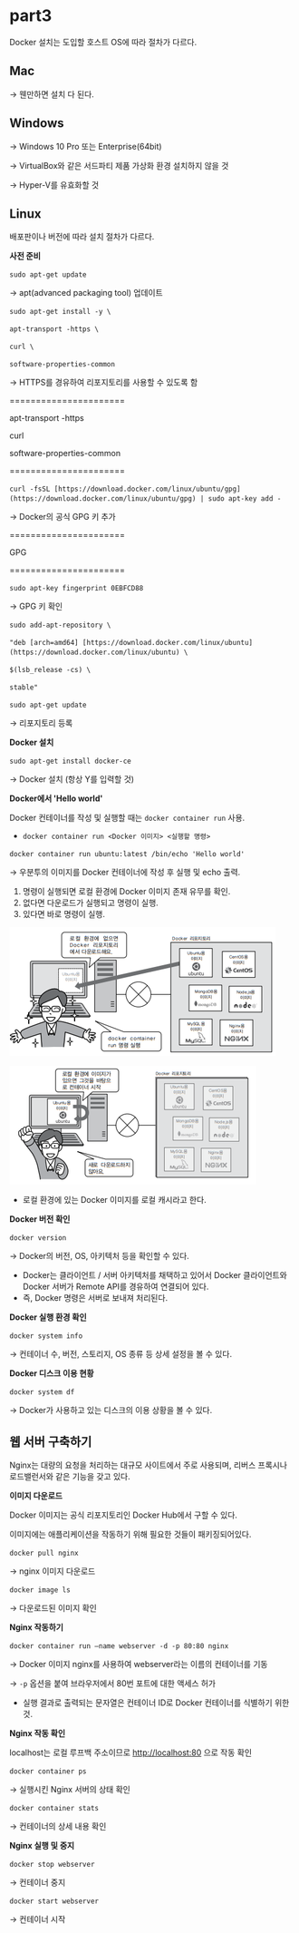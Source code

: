 # part3

Docker 설치는 도입할 호스트 OS에 따라 절차가 다르다.

## Mac

→ 웬만하면 설치 다 된다.

## Windows

→ Windows 10 Pro 또는 Enterprise(64bit)

→ VirtualBox와 같은 서드파티 제품 가상화 환경 설치하지 않을 것

→ Hyper-V를 유효화할 것

## Linux

배포판이나 버전에 따라 설치 절차가 다르다.

**사전 준비**

`sudo apt-get update`

→ apt(advanced packaging tool) 업데이트

`sudo apt-get install -y \` 

`apt-transport -https \` 

`curl \` 

`software-properties-common`

→ HTTPS를 경유하여 리포지토리를 사용할 수 있도록 함

======================

apt-transport -https

curl

software-properties-common

======================

`curl -fsSL [https://download.docker.com/linux/ubuntu/gpg](https://download.docker.com/linux/ubuntu/gpg) | sudo apt-key add -`

→ Docker의 공식 GPG 키 추가

======================

GPG

======================

`sudo apt-key fingerprint 0EBFCD88`

→ GPG 키 확인

`sudo add-apt-repository \`

`"deb [arch=amd64] [https://download.docker.com/linux/ubuntu](https://download.docker.com/linux/ubuntu) \`

`$(lsb_release -cs) \`

`stable"`

`sudo apt-get update`

→ 리포지토리 등록

**Docker 설치**

`sudo apt-get install docker-ce`

→ Docker 설치 (항상 Y를 입력할 것)

**Docker에서 'Hello world'**

Docker 컨테이너를 작성 및 실행할 때는 `docker container run`  사용.

- `docker container run <Docker 이미지> <실행할 명령>`

`docker container run ubuntu:latest /bin/echo 'Hello world'`

→ 우분투의 이미지를 Docker 컨테이너에 작성 후 실행 및 echo 출력.

1. 명령이 실행되면 로컬 환경에 Docker 이미지 존재 유무를 확인.
2. 없다면 다운로드가 실행되고 명령이 실행.
3. 있다면 바로 명령이 실행.

![](https://github.com/Danpatpang/docker-Study/blob/master/part3/img/1.png?raw=true)

![](https://github.com/Danpatpang/docker-Study/blob/master/part3/img/2.png?raw=true)

- 로컬 환경에 있는 Docker 이미지를 로컬 캐시라고 한다.

**Docker 버전 확인**

`docker version`

→ Docker의 버전, OS, 아키텍처 등을 확인할 수 있다.

- Docker는 클라이언트 / 서버 아키텍처를 채택하고 있어서 Docker 클라이언트와 Docker 서버가 Remote API를 경유하여 연결되어 있다.
- 즉, Docker 명령은 서버로 보내져 처리된다.

**Docker 실행 환경 확인**

`docker system info`

→ 컨테이너 수, 버전, 스토리지, OS 종류 등 상세 설정을 볼 수 있다.

**Docker 디스크 이용 현황**

`docker system df`

→ Docker가 사용하고 있는 디스크의 이용 상황을 볼 수 있다.

## 웹 서버 구축하기

Nginx는 대량의 요청을 처리하는 대규모 사이트에서 주로 사용되며, 리버스 프록시나 로드밸런서와 같은 기능을 갖고 있다.

**이미지 다운로드**

Docker 이미지는 공식 리포지토리인 Docker Hub에서 구할 수 있다.

이미지에는 애플리케이션을 작동하기 위해 필요한 것들이 패키징되어있다.

`docker pull nginx`

→ nginx 이미지 다운로드

`docker image ls`

→ 다운로드된 이미지 확인

**Nginx 작동하기**

`docker container run —name webserver -d -p 80:80 nginx`

→ Docker 이미지 nginx를 사용하여 webserver라는 이름의 컨테이너를 기동

→ `-p` 옵션을 붙여 브라우저에서 80번 포트에 대한 액세스 허가

- 실행 결과로 출력되는 문자열은 컨테이너 ID로 Docker 컨테이너를 식별하기 위한 것.

**Nginx 작동 확인**

localhost는 로컬 루프백 주소이므로 [http://localhost:80](http://localhost:80으로) 으로 작동 확인

`docker container ps`

→ 실행시킨 Nginx 서버의 상태 확인

`docker container stats`

→ 컨테이너의 상세 내용 확인

**Nginx 실행 및 중지**

`docker stop webserver`

→ 컨테이너 중지

`docker start webserver`

→ 컨테이너 시작